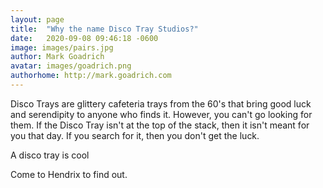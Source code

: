```yaml
---
layout: page
title:  "Why the name Disco Tray Studios?"
date:   2020-09-08 09:46:18 -0600
image: images/pairs.jpg
author: Mark Goadrich
avatar: images/goadrich.png
authorhome: http://mark.goadrich.com
---
```


Disco Trays are glittery cafeteria trays from the 60's that bring good luck and serendipity to anyone who finds it. However, you can't go looking for them. If the Disco Tray isn't at the top of the stack, then it isn't meant for you that day. If you search for it, then you don't get the luck.

A disco tray is cool

Come to Hendrix to find out.
